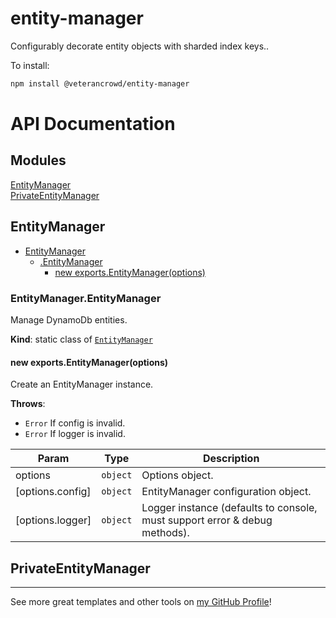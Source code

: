 # entity-manager

Configurably decorate entity objects with sharded index keys..

To install:

```bash
npm install @veterancrowd/entity-manager
```

# API Documentation

## Modules

<dl>
<dt><a href="#module_EntityManager">EntityManager</a></dt>
<dd></dd>
<dt><a href="#module_PrivateEntityManager">PrivateEntityManager</a></dt>
<dd></dd>
</dl>

<a name="module_EntityManager"></a>

## EntityManager

* [EntityManager](#module_EntityManager)
    * [.EntityManager](#module_EntityManager.EntityManager)
        * [new exports.EntityManager(options)](#new_module_EntityManager.EntityManager_new)

<a name="module_EntityManager.EntityManager"></a>

### EntityManager.EntityManager
Manage DynamoDb entities.

**Kind**: static class of [<code>EntityManager</code>](#module_EntityManager)  
<a name="new_module_EntityManager.EntityManager_new"></a>

#### new exports.EntityManager(options)
Create an EntityManager instance.

**Throws**:

- <code>Error</code> If config is invalid.
- <code>Error</code> If logger is invalid.


| Param | Type | Description |
| --- | --- | --- |
| options | <code>object</code> | Options object. |
| [options.config] | <code>object</code> | EntityManager configuration object. |
| [options.logger] | <code>object</code> | Logger instance (defaults to console, must support error & debug methods). |

<a name="module_PrivateEntityManager"></a>

## PrivateEntityManager

---

See more great templates and other tools on
[my GitHub Profile](https://github.com/karmaniverous)!
